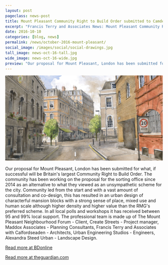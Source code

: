 ```yaml
---
layout: post
pageclass: news-post
title: Mount Pleasant Community Right to Build Order submitted to Camden Council
excerpt: "Francis Terry and Associates News: Mount Pleasant Community Right to Build Order submitted to Camden Council"
date: 2016-10-10
categories: [blog, news]
permalink: /news/october-2016-mount-pleasant/
social_image: /images/social/social-drawings.jpg
tall_image: news-oct-16-tall.jpg
wide_image: news-oct-16-wide.jpg
preview: "Our proposal for Mount Pleasant, London has been submitted for what, if successful will be Britain's largest Community Right to Build Order. The community has been working on the proposal for the sorting office since 2014 as an alternative to what they viewed as an unsympathetic scheme for the city."
---
```


<img src="/images/news/news-oct-16.jpg" class="featured-image" alt="Mount Pleasant Community Right to Build Order submitted to Camden Council">

<p>Our proposal for Mount Pleasant, London has been submitted for what, if successful will be Britain's largest Community Right to Build Order. The community has been working on the proposal for the sorting office since 2014 as an alternative to what they viewed as an unsympathetic scheme for the city. Community led from the start and with a vast amount of consultation and co-design, this has resulted in an urban design of characterful mansion blocks with a strong sense of place, mixed use and human scale although higher density and higher value than the RMG's preferred scheme. In all local polls and workshops it has received between 95 and 99% local support. The professional team is made up of The Mount Pleasant Neighbourhood Forum - Client, Create Streets - Project manager, Maddox Associates - Planning Consultants, Francis Terry and Associates with Calfordseaden - Architects, Urban Engineering Studios - Engineers, Alexandra Steed Urban - Landscape Design.</p>

<p><a href="http://www.bdonline.co.uk/rival-mount-pleasant-plans-submitted/5084318.article" target="_blank" alt="Read more at BDonline">Read more at BDonline</a></p>

<p><a href="https://www.theguardian.com/uk-news/2016/oct/07/london-residents-submit-rival-plans-for-mount-pleasant-development" target="_blank" alt="Read more at theguardian.com">Read more at theguardian.com</a></p>